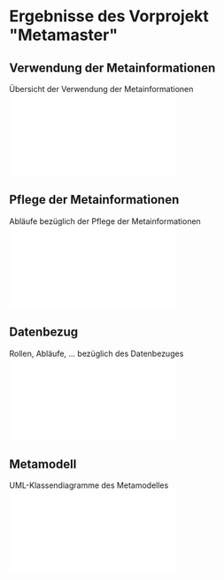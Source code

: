 # Ergebnisse des Vorprojekt "Metamaster"

## Verwendung der Metainformationen
Übersicht der Verwendung der Metainformationen ![Link](metainfo_verwendungen.md)

## Pflege der Metainformationen
Abläufe bezüglich der Pflege der Metainformationen ![Link](ablaeufe.md)

## Datenbezug
Rollen, Abläufe, ... bezüglich des Datenbezuges ![Link](datenbezug.md)

## Metamodell
UML-Klassendiagramme des Metamodelles ![Link](modeldoc/overview.md)